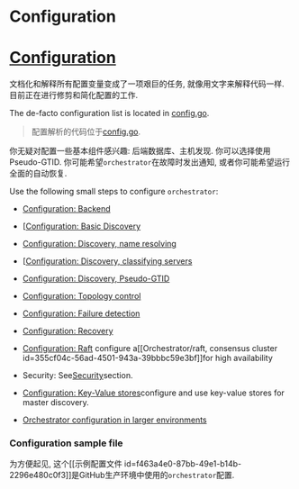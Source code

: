 # Configuration
# [Configuration](https://github.com/openark/orchestrator/blob/master/docs/configuration.md)
文档化和解释所有配置变量变成了一项艰巨的任务, 就像用文字来解释代码一样. 目前正在进行修剪和简化配置的工作.

The de-facto configuration list is located in [config.go](https://github.com/openark/orchestrator/blob/master/go/config/config.go).

> 配置解析的代码位于[config.go](https://github.com/openark/orchestrator/blob/master/go/config/config.go).

你无疑对配置一些基本组件感兴趣: 后端数据库、主机发现. 你可以选择使用Pseudo-GTID. 你可能希望`orchestrator`在故障时发出通知, 或者你可能希望运行全面的自动恢复.

Use the following small steps to configure `orchestrator`:

* [Configuration: Backend](Setup/配置/Configuration%20%20Backend.md)
* [[Configuration: Basic Discovery](https://github.com/Fanduzi/orchestrator-chn-doc/blob/master/Setup/%E9%85%8D%E7%BD%AE/Configuration%20%20Basic%20Discovery.md)
* [Configuration: Discovery, name resolving](https://github.com/Fanduzi/orchestrator-chn-doc/blob/master/Setup/%E9%85%8D%E7%BD%AE/Configuration%20%20Discovery%2C%20name%20resolving.md)
* [[Configuration: Discovery, classifying servers](Setup/配置/Configuration%20%20Discovery%2C%20classifying%20servers.md)
* [Configuration: Discovery, Pseudo-GTID](Setup/配置/Configuration%20%20Discovery%2C%20Pseudo-GTID.md)
* [Configuration: Topology control](Setup/配置/Configuration%20%20Topology%20control.md)
* [Configuration: Failure detection](Setup/配置/Configuration%20%20Failure%20detection.md)  
* [Configuration: Recovery](Setup/配置/Configuration%20%20Recovery.md)
* [Configuration: Raft](https://github.com/Fanduzi/orchestrator-chn-doc/blob/master/Setup/%E9%85%8D%E7%BD%AE/Configuration%20%20Raft.md) configure a[[Orchestrator/raft, consensus cluster id=355cf04c-56ad-4501-943a-39bbbc59e3bf]]for high availability

*  Security: See[Security](Various/Security.md)section.
* [Configuration: Key-Value stores](Setup/配置/Configuration%20%20Key-Value%20stores.md)configure and use key-value stores for master discovery.
* [Orchestrator configuration in larger environments](Setup/配置/Orchestrator%20configuration%20in%20larger%20environments.md)

### Configuration sample file
为方便起见, 这个[[示例配置文件 id=f463a4e0-87bb-49e1-b14b-2296e480c0f3]]是GitHub生产环境中使用的`orchestrator`配置.

